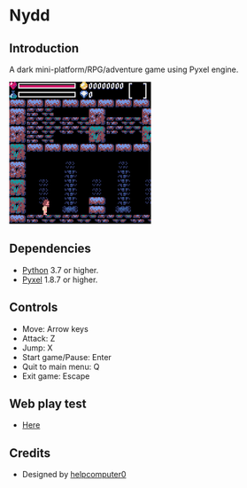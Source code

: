 # Nydd

## Introduction
A dark mini-platform/RPG/adventure game using Pyxel engine.

![](/images/prev00.gif?raw=true "")

## Dependencies
- [Python](https://www.python.org/) 3.7 or higher.
- [Pyxel](https://github.com/kitao/pyxel) 1.8.7 or higher.

## Controls
- Move: Arrow keys
- Attack: Z
- Jump: X
- Start game/Pause: Enter
- Quit to main menu: Q
- Exit game: Escape

## Web play test
- [Here]("https://helpcomputer.github.io/pyxel/nydd/")

## Credits
- Designed by [helpcomputer0](https://twitter.com/helpcomputer0)
